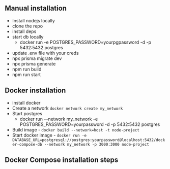 ## Manual installation

- Install nodejs locally
- clone the repo
- install deps
- start db locally
  - docker run -e POSTGRES_PASSWORD=yourpgpassword -d -p 5432:5432 postgres
- update .env file with your creds
- npx prisma migrate dev
- npx prisma generate
- npm run build
- npm run start

## Docker installation

- install docker
- Create a network `docker network create my_network`
- Start postgres
  - docker run --network my_network -e POSTGRES_PASSWORD=yourpassword -d -p
    5432:5432 postgres
- Build image - `docker build --network=host -t node-project`
- Start docker image -
  `docker run -e DATABASE_URL=postgresql://postgres:yourpassword@localhost:5432/docker-compose-db --network my_network -p 3000:3000 node-project`

## Docker Compose installation steps
